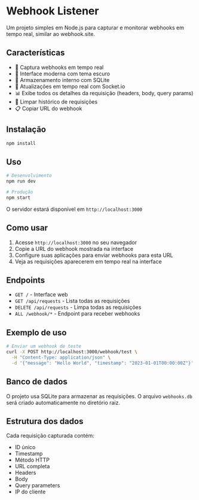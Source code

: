 # Webhook Listener

Um projeto simples em Node.js para capturar e monitorar webhooks em tempo real, similar ao webhook.site.

## Características

- 📡 Captura webhooks em tempo real
- 🎨 Interface moderna com tema escuro
- 💾 Armazenamento interno com SQLite
- 🔄 Atualizações em tempo real com Socket.io
- 📊 Exibe todos os detalhes da requisição (headers, body, query params)
- 🧹 Limpar histórico de requisições
- 📋 Copiar URL do webhook

## Instalação

```bash
npm install
```

## Uso

```bash
# Desenvolvimento
npm run dev

# Produção
npm start
```

O servidor estará disponível em `http://localhost:3000`

## Como usar

1. Acesse `http://localhost:3000` no seu navegador
2. Copie a URL do webhook mostrada na interface
3. Configure suas aplicações para enviar webhooks para esta URL
4. Veja as requisições aparecerem em tempo real na interface

## Endpoints

- `GET /` - Interface web
- `GET /api/requests` - Lista todas as requisições
- `DELETE /api/requests` - Limpa todas as requisições
- `ALL /webhook/*` - Endpoint para receber webhooks

## Exemplo de uso

```bash
# Enviar um webhook de teste
curl -X POST http://localhost:3000/webhook/test \
  -H "Content-Type: application/json" \
  -d '{"message": "Hello World", "timestamp": "2023-01-01T00:00:00Z"}'
```

## Banco de dados

O projeto usa SQLite para armazenar as requisições. O arquivo `webhooks.db` será criado automaticamente no diretório raiz.

## Estrutura dos dados

Cada requisição capturada contém:
- ID único
- Timestamp
- Método HTTP
- URL completa
- Headers
- Body
- Query parameters
- IP do cliente